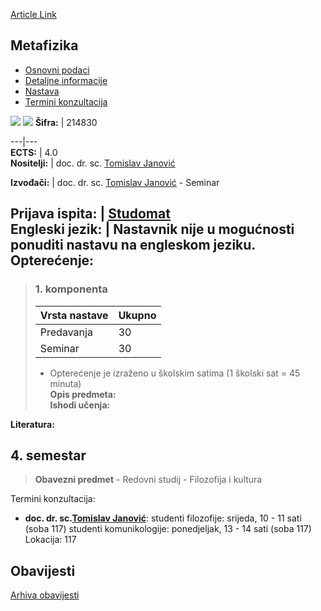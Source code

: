 [Article Link](https://www.fhs.hr/predmet/met_a)

## Metafizika
  * [Osnovni podaci](https://www.fhs.hr/predmet/met_a#v1id-904838_463746_1_0 "Osnovni podaci")
  * [Detaljne informacije](https://www.fhs.hr/predmet/met_a#v1id-904838_463746_1_1 "Detaljne informacije")
  * [Nastava](https://www.fhs.hr/predmet/met_a#v1id-904838_463746_1_2 "Nastava")
  * [Termini konzultacija](https://www.fhs.hr/predmet/met_a#v1id-904838_463746_1_3 "Termini konzultacija")


[![](https://www.fhs.hr/img/flags/gif/hr.gif)](https://www.fhs.hr/predmet/met_a) [![](https://www.fhs.hr/img/flags/gif/gb.gif)](https://www.fhs.hr/en/course/met_a)
**Šifra:** |  214830  
  
---|---  
**ECTS:** |  4.0   
**Nositelji:** |  doc. dr. sc. [Tomislav Janović](https://www.fhs.hr/djelatnik/tomislav.janovic)   
  
**Izvođači:** |  doc. dr. sc. [Tomislav Janović](https://www.fhs.hr/djelatnik/tomislav.janovic) - Seminar  
  
**Prijava ispita:** |  [Studomat](http://www.isvu.hr/studomat)  
**Engleski jezik:** |  Nastavnik nije u mogućnosti ponuditi nastavu na engleskom jeziku.   
**Opterećenje:**  
---  
> ### 1. komponenta
> | Vrsta nastave | Ukupno  
> ---|---  
> Predavanja | 30  
> Seminar | 30  
> * Opterećenje je izraženo u školskim satima (1 školski sat = 45 minuta)   
**Opis predmeta:**  
> **Ishodi učenja:**  

  
**Literatura:**  

  
**4. semestar**  
---  
> **Obavezni predmet** - Redovni studij - Filozofija i kultura  
>   
Termini konzultacija: 
  * **doc. dr. sc.[Tomislav Janović](https://www.fhs.hr/djelatnik/tomislav.janovic)**: 
studenti filozofije: srijeda, 10 - 11 sati (soba 117)
studenti komunikologije: ponedjeljak, 13 - 14 sati (soba 117)
Lokacija: 117 


## Obavijesti
[Arhiva obavijesti](https://www.fhs.hr/predmet/met_a?@=21cfu#news_119501 "Arhiva obavijesti")
